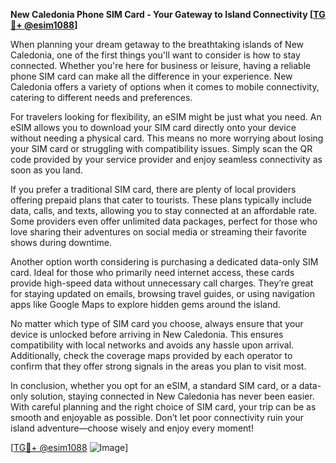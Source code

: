 **New Caledonia Phone SIM Card - Your Gateway to Island Connectivity [[TG💪+ @esim1088](https://t.me/s/esim1088)]**

When planning your dream getaway to the breathtaking islands of New Caledonia, one of the first things you'll want to consider is how to stay connected. Whether you're here for business or leisure, having a reliable phone SIM card can make all the difference in your experience. New Caledonia offers a variety of options when it comes to mobile connectivity, catering to different needs and preferences.

For travelers looking for flexibility, an eSIM might be just what you need. An eSIM allows you to download your SIM card directly onto your device without needing a physical card. This means no more worrying about losing your SIM card or struggling with compatibility issues. Simply scan the QR code provided by your service provider and enjoy seamless connectivity as soon as you land.

If you prefer a traditional SIM card, there are plenty of local providers offering prepaid plans that cater to tourists. These plans typically include data, calls, and texts, allowing you to stay connected at an affordable rate. Some providers even offer unlimited data packages, perfect for those who love sharing their adventures on social media or streaming their favorite shows during downtime.

Another option worth considering is purchasing a dedicated data-only SIM card. Ideal for those who primarily need internet access, these cards provide high-speed data without unnecessary call charges. They’re great for staying updated on emails, browsing travel guides, or using navigation apps like Google Maps to explore hidden gems around the island.

No matter which type of SIM card you choose, always ensure that your device is unlocked before arriving in New Caledonia. This ensures compatibility with local networks and avoids any hassle upon arrival. Additionally, check the coverage maps provided by each operator to confirm that they offer strong signals in the areas you plan to visit most.

In conclusion, whether you opt for an eSIM, a standard SIM card, or a data-only solution, staying connected in New Caledonia has never been easier. With careful planning and the right choice of SIM card, your trip can be as smooth and enjoyable as possible. Don’t let poor connectivity ruin your island adventure—choose wisely and enjoy every moment!

[[TG💪+ @esim1088](https://t.me/s/esim1088) ![Image](https://i.postimg.cc/Y0z9fWf4/image.png)]